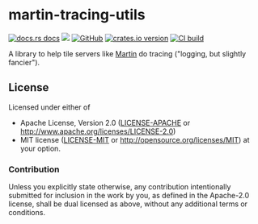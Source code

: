 # martin-tracing-utils

[![docs.rs docs](https://docs.rs/martin-tracing-utils/badge.svg)](https://docs.rs/martin-tracing-utils)
[![](https://img.shields.io/badge/Slack-%23maplibre--martin-blueviolet?logo=slack)](https://slack.openstreetmap.us/)
[![GitHub](https://img.shields.io/badge/github-maplibre/martin-8da0cb?logo=github)](https://github.com/maplibre/martin)
[![crates.io version](https://img.shields.io/crates/v/martin-tracing-utils.svg)](https://crates.io/crates/martin-tracing-utils)
[![CI build](https://github.com/maplibre/martin/actions/workflows/ci.yml/badge.svg)](https://github.com/maplibre/martin-tracing-utils/actions)

A library to help tile servers like [Martin](https://maplibre.org/martin) do tracing ("logging, but slightly fancier").

## License

Licensed under either of

* Apache License, Version 2.0 ([LICENSE-APACHE](LICENSE-APACHE) or <http://www.apache.org/licenses/LICENSE-2.0>)
* MIT license ([LICENSE-MIT](LICENSE-MIT) or <http://opensource.org/licenses/MIT>)
  at your option.

### Contribution

Unless you explicitly state otherwise, any contribution intentionally
submitted for inclusion in the work by you, as defined in the
Apache-2.0 license, shall be dual licensed as above, without any
additional terms or conditions.
